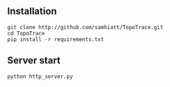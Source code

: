 ## Installation 
```
git clone http://github.com/samhiatt/TopoTrace.git 
cd TopoTrace 
pip install -r requirements.txt
```

## Server start
`python http_server.py`
